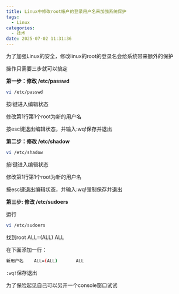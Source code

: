 ```yaml
---
title: Linux中修改root帐户的登录用户名来加强系统保护
tags:
  - Linux
categories:
  - 技术
date: 2025-07-02 11:31:36
---
```


为了加强Linux的安全，修改linux的root的登录名会给系统带来额外的保护

操作只需要三步就可以搞定

**第一步：修改 /etc/passwd**

```bash
vi /etc/passwd
```

按i键进入编辑状态

修改第1行第1个root为新的用户名

按esc键退出编辑状态，并输入:wq!保存并退出

**第二步：修改 /etc/shadow**

```bash
vi /etc/shadow
```

按i键进入编辑状态

修改第1行第1个root为新的用户名

按esc键退出编辑状态，并输入:wq!强制保存并退出

**第三步: 修改 /etc/sudoers**

运行

```bash
vi /etc/sudoers
```

找到root    ALL=(ALL)       ALL

在下面添加一行：

```bash
新用户名    ALL=(ALL)       ALL
```

`:wq!`保存退出

为了保险起见自己可以另开一个console窗口试试


